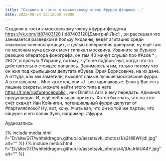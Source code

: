 ```yaml
---
title: "Сходили в гости к московскому члену #фурри-фэндома..."
date: 2022-08-24 23:15:00 +0300
---
```


Сходили в гости к московскому члену #фурри-фэндома https://vk.com/id87403120 [id87403120|Дмитрий Лис] , он рассказал что занимается разведкой в пользу Украины, ведёт агитацию среди знакомых военнослужащих, с целью совершения диверсий, ну ещё там по мелочам куча всяких мечт типикал москвича.
Извините за бурную реакцию оператора фонографа, он там 40 минут слушал про #Азов * , #ВСУ, и прочую #Украину, потому, чуть не подпрыгнул, когда что-то действительно стоящее попалось.
Занимаюсь я им, только потому что он жил под крылышком депутата #Зуева Юрия Борисовича, на их даче. А оттуда, как мы заметили, выходят самые лучшие московские фурри.
А в остальном... Мне кажется, они +/- все одинаковые.
Если у Вас есть лишние секреты, можете найти этого типа в чате https://t.me/rusfurencepublic , ник Dimitris Arrs и ему передать. Админов предупредил.
И, ещё небольшая прихоть. Хотел бы знать, что на этот счёт скажет Иан Койниган, потенциальный фурри-депутат от #партияяблоко?
Ну, вот, хочу. Учитывая, что он из той же партии, что яйцерез и его папик Зуев, например.
#фурри


Аудиозапись

{% include media.html f="D:/site/GiT/whiteldragon.github.io/assets/vk_photos/1/s2Hi8WrljdI.jpg" alt="" %}
{% include media.html f="D:/site/GiT/whiteldragon.github.io/assets/vk_photos/4/jUuJrldUA4Y.jpg" alt="" %}
